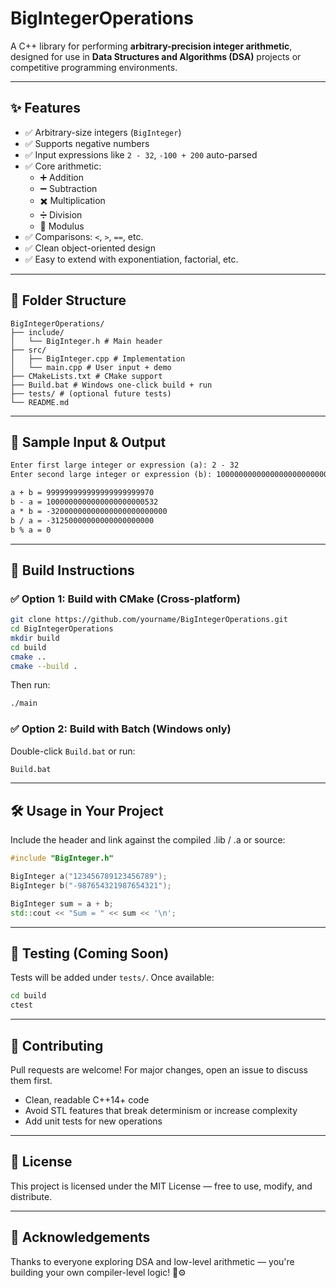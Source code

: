 # BigIntegerOperations

A C++ library for performing **arbitrary-precision integer arithmetic**, designed for use in **Data Structures and Algorithms (DSA)** projects or competitive programming environments.

---

## ✨ Features

- ✅ Arbitrary-size integers (`BigInteger`)
- ✅ Supports negative numbers
- ✅ Input expressions like `2 - 32`, `-100 + 200` auto-parsed
- ✅ Core arithmetic:
  - ➕ Addition
  - ➖ Subtraction
  - ✖️ Multiplication
  - ➗ Division
  - 🧮 Modulus
- ✅ Comparisons: `<`, `>`, `==`, etc.
- ✅ Clean object-oriented design
- ✅ Easy to extend with exponentiation, factorial, etc.

---

## 🧱 Folder Structure

```
BigIntegerOperations/
├── include/
│   └── BigInteger.h # Main header
├── src/
│   ├── BigInteger.cpp # Implementation
│   └── main.cpp # User input + demo
├── CMakeLists.txt # CMake support
├── Build.bat # Windows one-click build + run
├── tests/ # (optional future tests)
└── README.md
```

---

## 🧪 Sample Input & Output

```txt
Enter first large integer or expression (a): 2 - 32
Enter second large integer or expression (b): 1000000000000000000000000 + 500

a + b = 999999999999999999999970
b - a = 1000000000000000000000532
a * b = -32000000000000000000000000
b / a = -31250000000000000000000
b % a = 0
```

---

## 🚀 Build Instructions

### ✅ Option 1: Build with CMake (Cross-platform)

```sh
git clone https://github.com/yourname/BigIntegerOperations.git
cd BigIntegerOperations
mkdir build
cd build
cmake ..
cmake --build .
```

Then run:

```sh
./main
```

### ✅ Option 2: Build with Batch (Windows only)

Double-click `Build.bat` or run:

```cmd
Build.bat
```

---

## 🛠 Usage in Your Project

Include the header and link against the compiled .lib / .a or source:

```cpp
#include "BigInteger.h"

BigInteger a("123456789123456789");
BigInteger b("-987654321987654321");

BigInteger sum = a + b;
std::cout << "Sum = " << sum << '\n';
```

---

## 🧪 Testing (Coming Soon)

Tests will be added under `tests/`. Once available:

```sh
cd build
ctest
```

---

## 🤝 Contributing

Pull requests are welcome! For major changes, open an issue to discuss them first.

- Clean, readable C++14+ code
- Avoid STL features that break determinism or increase complexity
- Add unit tests for new operations

---

## 📄 License

This project is licensed under the MIT License — free to use, modify, and distribute.

---

## 🙏 Acknowledgements

Thanks to everyone exploring DSA and low-level arithmetic — you're building your own compiler-level logic! 🔢⚙️ 